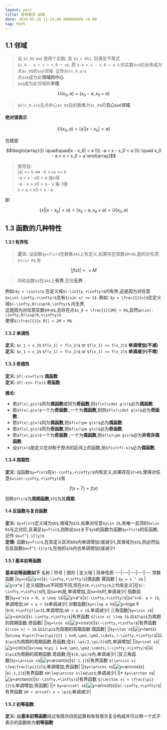 ```yaml
---
layout: post
title: 高等数学 函数
date: 2018-05-28 11:24:00.000000000 +9:00
tag: Math
---
```


## 1.1 邻域


> 设 `$x_0$` `$a$` 是两个实数, 且 `$a > 0$1`, 则满足不等式  
> `$x_0 - a < x < x_0 + a$`, 即 `$-a < x - x_0 < a $`
> 的实数`$x$`的全体成为点`$x_0$`的`$a$`邻域. 记作`$U(x_0,a)$`  
> 点`$x$`成为此**邻域的中心**  
> `$a$`成为此邻域的**半径**  


```math
U(x_0, a) = (x_0 - a, x_0 + a)  
```

> `$U(x_0,a)$`去点中心`$x_0$`后的数集为`$x_0$`的**去心`$a$`邻域**

#### 绝对值表示
```math
U(x_0, a) = \{x | |x - x_0| < a\}
```

也就是
```math
\begin{array}{l}
\quad\quad|x - x_0| < a \\\\
-a < x - x_0 < a \\\\
\quad x_0 - a < x < x_0 + a
\end{array}
```

> 推导自:  
> |a| <= k <=> -k <=a <= k  
> -a < x - x0 < a 减x得  
> -a - x > x0 > a - x 乘-1得  
> x + a < x0 < x - a

即
```math
\{x| |x - x_0| < a\} = (x_0 - a, x_0 + a) = U(x_0, a)
```

## 1.3 函数的几种特性

#### 1.3.1 有界性
> **定义:** 设函数`$y=f(x)$`在数集`$A$`上有定义,如果存在常数`$M>0$`,是的对任意`$x\in A$`,有  
> 
```math
|f(x)| <= M
```
>
> 则称函数`$$`在`$A$`上**有界**,否则**无界**

例如:`$y = \sin(x)$` 在定义域`$(-\infty,+\infty)$`内有界,这是因为对任意`$x\in(-\infty,+\infty)$`总有`$|sin x| <= 1$`.
再如: `$y = \frac{1}{x}$`在定义域`$(-\infty,0)\cup(0,\infty)$` 内无界,  
这是因为对任意实数`$M>0$`,总存在点`$x_0 = \frac{1}{2M} > 0$`,显然`$x\in(-\infty,0)\cup(0,+\infty)$`  
使得`$|\frac{1}{x_0}| = 2M > M$`

#### 1.3.2 单调性
**定义:** `$x_1 < x_2$` `$f(x_1) < f(x_2)$` or `$f(x_1) <= f(x_2)$` **单调增加(不减)**  
**定义:** `$x_1 < x_2$` `$f(x_1) > f(x_2)$` or `$f(x_1) >= f(x_2)$` **单调减少(不增)**

#### 1.3.3 奇偶性
**定义:** `$f(-x)=f(x)$` **偶函数**  
**定义:** `$f(-x)=-f(x)$` **奇函数**  

**推论:**  
- 若`$f(x),g(x)$`同为**偶函数**或同为**奇函数**,则`$f(x)\cdot g(x)$`必为**偶函数**.
- 若`$f(x),g(x)$`一个为**奇函数** ,一个为**偶函数**,则则`$f(x)\cdot g(x)$`必为**奇函数**.
- 若`$f(x),g(x)$`同为**偶函数**,则`$f(x)\pm g(x)$`必为**偶函数**.
- 若`$f(x),g(x)$`同为**奇函数**,则`$f(x)\pm g(x)$`必为**奇函数**.
- 若`$f(x),g(x)$`一个为**奇函数** ,一个为**偶函数**,则`$f(x)\pm g(x)$`必为**非奇非偶函数**.
- 设`$f(x)$`是定义在对称于原点的区间上的函数,则`$f(x)+f(-x)$`必为**偶函数**.

#### 1.3.4 周期性
**定义:** 设函数`$y=f(x)$`在`$(-\infty,+\infty)$`内有定义,如果存在`$T>0$`,使得对任意`$x\in(-\infty,+\infty)$`有
```math
f(x+T)=f(x)
```

则称`$f(x)$`为**周期函数**,`$T$`为其**周期**.

#### 1.4 反函数与复合函数
**定义:** `$y=f(x)$`定义域为`$D$`,值域为`$Z$`.如果对任意`$y\in Z$`,有唯一去顶的`$x\in D$`与之对应,且满足`$y=f(x)$`,则称此`$x$`关于`$y$`的函数为函数`$y=f(x)$`的反函数,记作 `$x=f^{-1}(y)$`  
**定理:** 函数`$y=f(x)$`,在其定义区间`$D$`内单调增加(或减少),其值域为`$Z$`,则必然灿在反函数`$x=f^{-1}(y)$`,在他的`$Z$`内也单调增加(或减少)
#### 1.5.1 基本初等函数
**基本初等函数如下**
名称 | 符号 | 图形 | 定义域 | 简单性质
---|---|---|---|---
常数函数 |`$y=c$`|![y=c](https://raw.githubusercontent.com/kevinfblog/kevinfblog.github.io/master/assets/blog-add/gs_1.5_1.png)|`$(-\infty,+\infty)$`|偶函数
幂函数 | `$y = x ^ a$` | ![y=x^a](https://raw.githubusercontent.com/kevinfblog/kevinfblog.github.io/master/assets/blog-add/gs_1.5_2.png) | 定义域随`$a$`不同而不同,但在`$(0,+\infty)$`上均有定义|在`$(-\infty,+\infty)$`内,当`$a>0$`是,单调增加,当`$a<0$`时,单调减少|
指数函数|`$y=a^x(a > 0, a \neq 1$`)|![y=a^x](https://raw.githubusercontent.com/kevinfblog/kevinfblog.github.io/master/assets/blog-add/gs_1.5_3.png)|`$(-\infty,+\infty)$`|`$a^x>0. a > 1$`,单调增加;`$0 < a < 1$`单调减少|
对数函数|`$y=\log a X$`|![y=loga X](https://raw.githubusercontent.com/kevinfblog/kevinfblog.github.io/master/assets/blog-add/gs_1.5_4.png)|`$(0,+\infty)|a>1$`,单调增加;`$0 < a < 1$`,单调减少|
三角函数|`$y=\sin x$`|![y=sin(x)](https://raw.githubusercontent.com/kevinfblog/kevinfblog.github.io/master/assets/blog-add/gs_1.5_5.png)|`$(-\infty,+\infty)$`|有界函数 `$|\sin x| \leq 1$`.以`$2\pi$`为周期的周期函数.奇函数|
||`$y=\cos x$`|![y=cos(x)](https://raw.githubusercontent.com/kevinfblog/kevinfblog.github.io/master/assets/blog-add/gs_1.5_6.png)|`$(-\infty,+\infty)$`|有界函数 `$|\cos x| < 1$`.以`$2\pi$`为周期的周期函数.偶函数|
||`$y=\tan x$`|![y=tan(x)](https://raw.githubusercontent.com/kevinfblog/kevinfblog.github.io/master/assets/blog-add/gs_1.5_7.png)|`$x\neq k\pi+\frac{\pi}{2} | k=0,\pm1,\pm2,\cdots,(-\infty,+\infty)$`|以`$\pi$`为周期的周期函数.奇函数;在`$(-\pi/2,\pi/2)$`内,单调增加|
||`$y=\cot x$`|![y=cot(x)](https://raw.githubusercontent.com/kevinfblog/kevinfblog.github.io/master/assets/blog-add/gs_1.5_8.png)|`$x\neq k\pi | k=0,\pm1,\pm2,\cdots,(-\infty,+\infty)$`|以`$\pi$`为周期的周期函数.奇函数;在`$(0,\pi)$`内,单调减少|
|反三角函数|`$y=\arcsin x$`|![y=arcsin(x)](https://raw.githubusercontent.com/kevinfblog/kevinfblog.github.io/master/assets/blog-add/gs_1.5_9.png)|`$[-1,1]$`|有界函数 `$|\arcsin x| \leq\frac{\pi}{2}$`;单调增加;奇函数|
||`$y=\arccos x$`|![y=arccos(x)](https://raw.githubusercontent.com/kevinfblog/kevinfblog.github.io/master/assets/blog-add/gs_1.5_10.png)|`$[-1,1]$`|有界函数 `$0\leq\arccos x\leq\pi$`;单调减少|
||* `$y=\arctan x$`|![y=arctan(x)](https://raw.githubusercontent.com/kevinfblog/kevinfblog.github.io/master/assets/blog-add/gs_1.5_11.png)|`$(-\infty,+\infty)$`|有界函数 `$|\arctan x| < \frac{\pi}{2}$`;单调增加;奇函数|
||* `$y=arccot\ x$`|![y=arccot(x)](https://raw.githubusercontent.com/kevinfblog/kevinfblog.github.io/master/assets/blog-add/gs_1.5_12.png)|`$(-\infty,+\infty)$`|有界函数 `$0 < arccot\ x < \pi$`;单调减少|
#### 1.5.2 初等函数
**定义:** 由**基本初等函数**经过有限次四则运算和有有限次复合构成并可以用一个式子表示的函数称为**初等函数**
